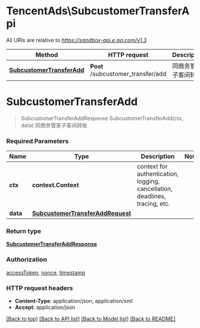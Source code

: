 # TencentAds\SubcustomerTransferApi

All URIs are relative to *https://sandbox-api.e.qq.com/v1.3*

Method | HTTP request | Description
------------- | ------------- | -------------
[**SubcustomerTransferAdd**](SubcustomerTransferApi.md#SubcustomerTransferAdd) | **Post** /subcustomer_transfer/add | 同商务管家子客间转账


# **SubcustomerTransferAdd**
> SubcustomerTransferAddResponse SubcustomerTransferAdd(ctx, data)
同商务管家子客间转账

### Required Parameters

Name | Type | Description  | Notes
------------- | ------------- | ------------- | -------------
 **ctx** | **context.Context** | context for authentication, logging, cancellation, deadlines, tracing, etc.
  **data** | [**SubcustomerTransferAddRequest**](SubcustomerTransferAddRequest.md)|  | 

### Return type

[**SubcustomerTransferAddResponse**](SubcustomerTransferAddResponse.md)

### Authorization

[accessToken](../README.md#accessToken), [nonce](../README.md#nonce), [timestamp](../README.md#timestamp)

### HTTP request headers

 - **Content-Type**: application/json, application/xml
 - **Accept**: application/json

[[Back to top]](#) [[Back to API list]](../README.md#documentation-for-api-endpoints) [[Back to Model list]](../README.md#documentation-for-models) [[Back to README]](../README.md)

